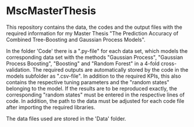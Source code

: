 # MscMasterThesis

This repository contains the data, the codes and the output files with the required information for my Master Thesis 
"The Prediction Accuracy of Combined Tree-Boosting and Gaussian Process Models".

In the folder 'Code' there is a ".py-file" for each data set, which models the corresponding data set with the methods 
"Gaussian Process", "Gaussian Process Boosting", "Boosting" and "Random Forest" in a 4-fold cross-validation. The required 
outputs are automatically stored by the code in the models subfolder as ".csv-file". In addition to the required KPIs, this 
also contains the respective tuning parameters and the "random states" belonging to the model. If the results are to be 
reproduced exactly, the corresponding "random states" must be entered in the respective lines of code. In addition, the 
path to the data must be adjusted for each code file after importing the required libraries.

The data files used are stored in the 'Data' folder.
